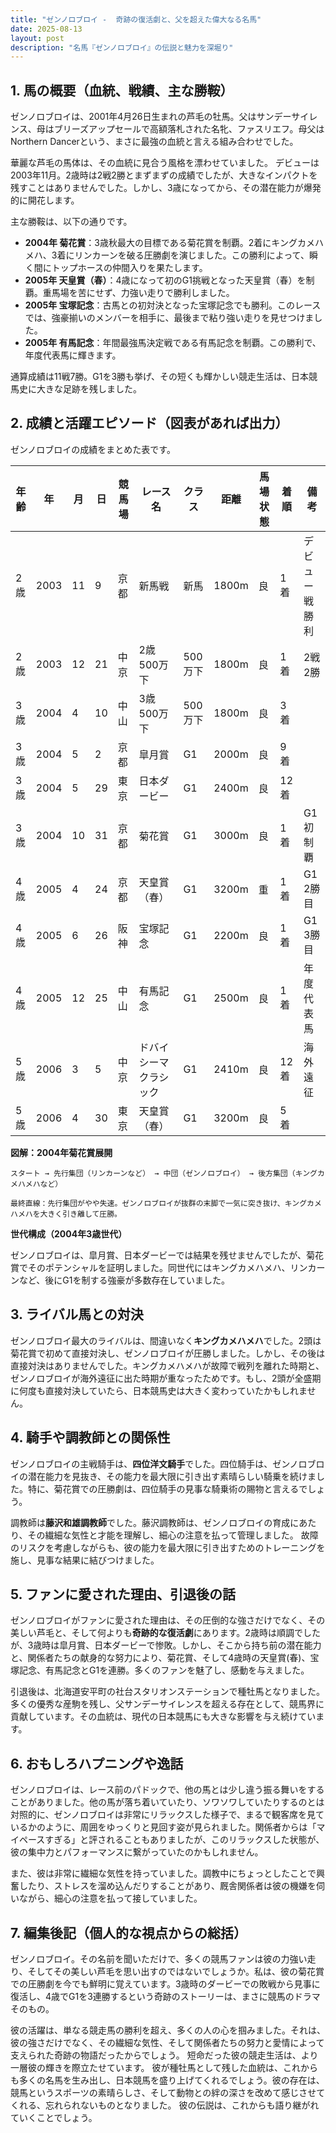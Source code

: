 ```yaml
---
title: "ゼンノロブロイ -  奇跡の復活劇と、父を超えた偉大なる名馬"
date: 2025-08-13
layout: post
description: "名馬『ゼンノロブロイ』の伝説と魅力を深堀り"
---
```


## 1. 馬の概要（血統、戦績、主な勝鞍）

ゼンノロブロイは、2001年4月26日生まれの芦毛の牡馬。父はサンデーサイレンス、母はブリーズアップセールで高額落札された名牝、ファスリエフ。母父はNorthern Dancerという、まさに最強の血統と言える組み合わせでした。  

華麗な芦毛の馬体は、その血統に見合う風格を漂わせていました。  デビューは2003年11月。2歳時は2戦2勝とまずまずの成績でしたが、大きなインパクトを残すことはありませんでした。しかし、3歳になってから、その潜在能力が爆発的に開花します。

主な勝鞍は、以下の通りです。

* **2004年 菊花賞**：3歳秋最大の目標である菊花賞を制覇。2着にキングカメハメハ、3着にリンカーンを破る圧勝劇を演じました。この勝利によって、瞬く間にトップホースの仲間入りを果たします。
* **2005年 天皇賞（春）**：4歳になって初のG1挑戦となった天皇賞（春）を制覇。重馬場を苦にせず、力強い走りで勝利しました。
* **2005年 宝塚記念**：古馬との初対決となった宝塚記念でも勝利。このレースでは、強豪揃いのメンバーを相手に、最後まで粘り強い走りを見せつけました。
* **2005年 有馬記念**：年間最強馬決定戦である有馬記念を制覇。この勝利で、年度代表馬に輝きます。

通算成績は11戦7勝。G1を3勝も挙げ、その短くも輝かしい競走生活は、日本競馬史に大きな足跡を残しました。


## 2. 成績と活躍エピソード（図表があれば出力）

ゼンノロブロイの成績をまとめた表です。

| 年齢 | 年 | 月 | 日 | 競馬場 | レース名 | クラス | 距離 | 馬場状態 | 着順 | 備考 |
|---|---|---|---|---|---|---|---|---|---|---|
| 2歳 | 2003 | 11 | 9 | 京都 | 新馬戦 | 新馬 | 1800m | 良 | 1着 | デビュー戦勝利 |
| 2歳 | 2003 | 12 | 21 | 中京 | 2歳500万下 | 500万下 | 1800m | 良 | 1着 | 2戦2勝 |
| 3歳 | 2004 | 4 | 10 | 中山 | 3歳500万下 | 500万下 | 1800m | 良 | 3着 |  |
| 3歳 | 2004 | 5 | 2 | 京都 | 皐月賞 | G1 | 2000m | 良 | 9着 |  |
| 3歳 | 2004 | 5 | 29 | 東京 | 日本ダービー | G1 | 2400m | 良 | 12着 |  |
| 3歳 | 2004 | 10 | 31 | 京都 | 菊花賞 | G1 | 3000m | 良 | 1着 | G1初制覇 |
| 4歳 | 2005 | 4 | 24 | 京都 | 天皇賞（春） | G1 | 3200m | 重 | 1着 | G1 2勝目 |
| 4歳 | 2005 | 6 | 26 | 阪神 | 宝塚記念 | G1 | 2200m | 良 | 1着 | G1 3勝目 |
| 4歳 | 2005 | 12 | 25 | 中山 | 有馬記念 | G1 | 2500m | 良 | 1着 | 年度代表馬 |
| 5歳 | 2006 | 3 | 5 | 中京 | ドバイシーマクラシック | G1 | 2410m | 良 | 12着 | 海外遠征 |
| 5歳 | 2006 | 4 | 30 | 東京 | 天皇賞（春） | G1 | 3200m | 良 | 5着 |  |


**図解：2004年菊花賞展開**

```
スタート → 先行集団（リンカーンなど） → 中団（ゼンノロブロイ） → 後方集団（キングカメハメハなど）

最終直線：先行集団がやや失速。ゼンノロブロイが抜群の末脚で一気に突き抜け、キングカメハメハを大きく引き離して圧勝。
```

**世代構成（2004年3歳世代）**

ゼンノロブロイは、皐月賞、日本ダービーでは結果を残せませんでしたが、菊花賞でそのポテンシャルを証明しました。同世代にはキングカメハメハ、リンカーンなど、後にG1を制する強豪が多数存在していました。


## 3. ライバル馬との対決

ゼンノロブロイ最大のライバルは、間違いなく**キングカメハメハ**でした。2頭は菊花賞で初めて直接対決し、ゼンノロブロイが圧勝しました。しかし、その後は直接対決はありませんでした。キングカメハメハが故障で戦列を離れた時期と、ゼンノロブロイが海外遠征に出た時期が重なったためです。もし、2頭が全盛期に何度も直接対決していたら、日本競馬史は大きく変わっていたかもしれません。


## 4. 騎手や調教師との関係性

ゼンノロブロイの主戦騎手は、**四位洋文騎手**でした。四位騎手は、ゼンノロブロイの潜在能力を見抜き、その能力を最大限に引き出す素晴らしい騎乗を続けました。特に、菊花賞での圧勝劇は、四位騎手の見事な騎乗術の賜物と言えるでしょう。

調教師は**藤沢和雄調教師**でした。藤沢調教師は、ゼンノロブロイの育成にあたり、その繊細な気性と才能を理解し、細心の注意を払って管理しました。  故障のリスクを考慮しながらも、彼の能力を最大限に引き出すためのトレーニングを施し、見事な結果に結びつけました。


## 5. ファンに愛された理由、引退後の話

ゼンノロブロイがファンに愛された理由は、その圧倒的な強さだけでなく、その美しい芦毛と、そして何よりも**奇跡的な復活劇**にあります。2歳時は順調でしたが、3歳時は皐月賞、日本ダービーで惨敗。しかし、そこから持ち前の潜在能力と、関係者たちの献身的な努力により、菊花賞、そして4歳時の天皇賞(春)、宝塚記念、有馬記念とG1を連勝。多くのファンを魅了し、感動を与えました。

引退後は、北海道安平町の社台スタリオンステーションで種牡馬となりました。  多くの優秀な産駒を残し、父サンデーサイレンスを超える存在として、競馬界に貢献しています。その血統は、現代の日本競馬にも大きな影響を与え続けています。


## 6. おもしろハプニングや逸話

ゼンノロブロイは、レース前のパドックで、他の馬とは少し違う振る舞いをすることがありました。他の馬が落ち着いていたり、ソワソワしていたりするのとは対照的に、ゼンノロブロイは非常にリラックスした様子で、まるで観客席を見ているかのように、周囲をゆっくりと見回す姿が見られました。関係者からは「マイペースすぎる」と評されることもありましたが、このリラックスした状態が、彼の集中力とパフォーマンスに繋がっていたのかもしれません。

また、彼は非常に繊細な気性を持っていました。調教中にちょっとしたことで興奮したり、ストレスを溜め込んだりすることがあり、厩舎関係者は彼の機嫌を伺いながら、細心の注意を払って接していました。


## 7. 編集後記（個人的な視点からの総括）

ゼンノロブロイ。その名前を聞いただけで、多くの競馬ファンは彼の力強い走り、そしてその美しい芦毛を思い出すのではないでしょうか。私は、彼の菊花賞での圧勝劇を今でも鮮明に覚えています。3歳時のダービーでの敗戦から見事に復活し、4歳でG1を3連勝するという奇跡のストーリーは、まさに競馬のドラマそのもの。

彼の活躍は、単なる競走馬の勝利を超え、多くの人の心を掴みました。それは、彼の強さだけでなく、その繊細な気性、そして関係者たちの努力と愛情によって支えられた奇跡の物語だったからでしょう。  短命だった彼の競走生活は、より一層彼の輝きを際立たせています。  彼が種牡馬として残した血統は、これからも多くの名馬を生み出し、日本競馬を盛り上げてくれるでしょう。彼の存在は、競馬というスポーツの素晴らしさ、そして動物との絆の深さを改めて感じさせてくれる、忘れられないものとなりました。  彼の伝説は、これからも語り継がれていくことでしょう。
